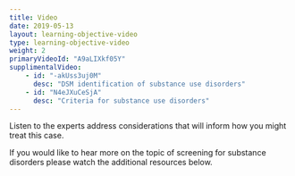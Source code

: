 ```yaml
---
title: Video 
date: 2019-05-13
layout: learning-objective-video
type: learning-objective-video
weight: 2
primaryVideoId: "A9aLIXkf05Y"
supplimentalVideo:
    - id: "-akUss3uj0M"
      desc: "DSM identification of substance use disorders"
    - id: "N4eJXuCeSjA"
      desc: "Criteria for substance use disorders"
---
```

Listen to the experts address considerations that will inform how you might treat this case.

If you would like to hear more on the topic of screening for substance disorders please watch the additional resources below.
